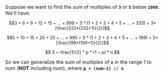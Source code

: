 <font size="3"> Suppose we want to find the sum of multiples of **`3`**  or **`5`** below **`1000`**. We'll have: </font>

$$3 + 6 + 9 + 12 + 15 + ... +  999 = 3 * (1 + 2 + 3 + 4 + 5 + ... + 333) = 3*[\frac{333*(333+1)}{2}]$$

$$5 + 10 + 15 + 20 + 25 + ... +  995 = 5 * (1 + 2 + 3 + 4 + 5 + ... + 199) = 5*[\frac{199*(199+1)}{2}]$$

$$ S = \frac{1}{2} * p * (1 + p) * n  $$

<font size="3"> So we can generalize the sum of multiples of **`n`** in the range 1 to num (__NOT__ including num), where **`p = (num-1) // n`**  </font>
